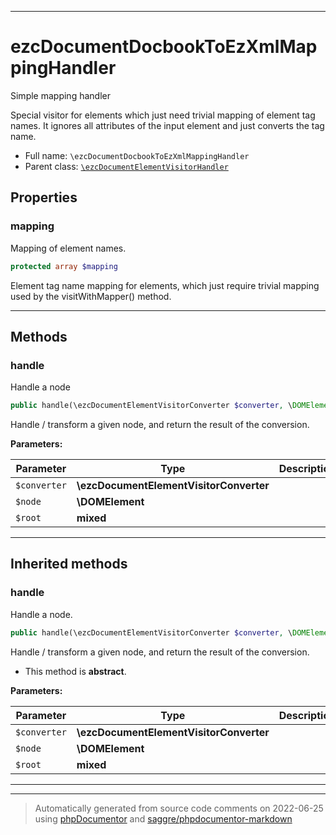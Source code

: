***

# ezcDocumentDocbookToEzXmlMappingHandler

Simple mapping handler

Special visitor for elements which just need trivial mapping of element
tag names. It ignores all attributes of the input element and just
converts the tag name.

* Full name: `\ezcDocumentDocbookToEzXmlMappingHandler`
* Parent class: [`\ezcDocumentElementVisitorHandler`](./ezcDocumentElementVisitorHandler.md)



## Properties


### mapping

Mapping of element names.

```php
protected array $mapping
```

Element tag name mapping for elements, which just require trivial
mapping used by the visitWithMapper() method.




***

## Methods


### handle

Handle a node

```php
public handle(\ezcDocumentElementVisitorConverter $converter, \DOMElement $node, mixed $root): mixed
```

Handle / transform a given node, and return the result of the
conversion.






**Parameters:**

| Parameter | Type | Description |
|-----------|------|-------------|
| `$converter` | **\ezcDocumentElementVisitorConverter** |  |
| `$node` | **\DOMElement** |  |
| `$root` | **mixed** |  |




***


## Inherited methods


### handle

Handle a node.

```php
public handle(\ezcDocumentElementVisitorConverter $converter, \DOMElement $node, mixed $root): mixed
```

Handle / transform a given node, and return the result of the
conversion.


* This method is **abstract**.



**Parameters:**

| Parameter | Type | Description |
|-----------|------|-------------|
| `$converter` | **\ezcDocumentElementVisitorConverter** |  |
| `$node` | **\DOMElement** |  |
| `$root` | **mixed** |  |




***


***
> Automatically generated from source code comments on 2022-06-25 using [phpDocumentor](http://www.phpdoc.org/) and [saggre/phpdocumentor-markdown](https://github.com/Saggre/phpDocumentor-markdown)
